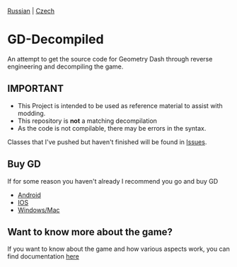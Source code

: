 [Russian](README-RU.md) | [Czech](README-CZ.md)

# GD-Decompiled
 An attempt to get the source code for Geometry Dash through reverse engineering and decompiling the game.  

## IMPORTANT

- This Project is intended to be used as reference material to assist with modding. 
- This repository is <b>not</b> a matching decompilation
- As the code is not compilable, there may be errors in the syntax.

Classes that I've pushed but haven't finished will be found in [Issues](https://github.com/Wyliemaster/GD-Decompiled/issues).

## Buy GD

If for some reason you haven't already I recommend you go and buy GD

- [Android](https://play.google.com/store/apps/details?id=com.robtopx.geometryjump&hl=en_GB&gl=US)
- [IOS](https://apps.apple.com/us/app/geometry-dash/id625334537)
- [Windows/Mac](https://store.steampowered.com/app/322170/Geometry_Dash/)

## Want to know more about the game?

If you want to know about the game and how various aspects work, you can find documentation [here](https://github.com/Wyliemaster/gddocs)
